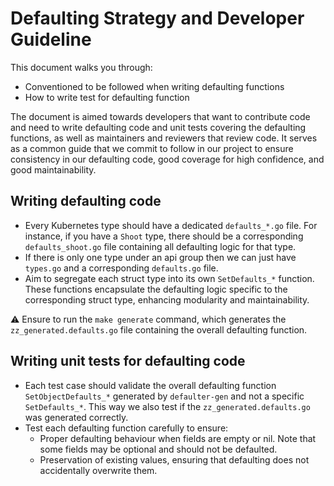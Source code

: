 # Defaulting Strategy and Developer Guideline

This document walks you through:

- Conventioned to be followed when writing defaulting functions
- How to write test for defaulting function

The document is aimed towards developers that want to contribute code and need to write defaulting code and unit tests covering the defaulting functions, as well as maintainers and reviewers that review code.
It serves as a common guide that we commit to follow in our project to ensure consistency in our defaulting code, good coverage for high confidence, and good maintainability.

## Writing defaulting code

- Every Kubernetes type should have a dedicated `defaults_*.go` file. For instance, if you have a `Shoot` type, there should be a corresponding `defaults_shoot.go` file containing all defaulting logic for that type.
- If there is only one type under an api group then we can just have `types.go` and a corresponding `defaults.go` file.
- Aim to segregate each struct type into its own `SetDefaults_*` function. These functions encapsulate the defaulting logic specific to the corresponding struct type, enhancing modularity and maintainability.

:warning: Ensure to run the `make generate` command, which generates the `zz_generated.defaults.go` file containing the overall defaulting function.

## Writing unit tests for defaulting code

- Each test case should validate the overall defaulting function `SetObjectDefaults_*` generated by `defaulter-gen` and not a specific `SetDefaults_*`. This way we also test if the `zz_generated.defaults.go` was generated correctly.
- Test each defaulting function carefully to ensure:
    - Proper defaulting behaviour when fields are empty or nil. Note that some fields may be optional and should not be defaulted.
    - Preservation of existing values, ensuring that defaulting does not accidentally overwrite them.